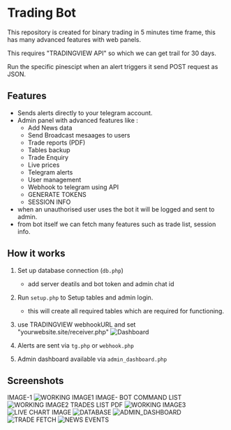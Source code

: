 # Trading Bot

This repository is created for binary trading in 5 minutes time frame, this has many advanced features with web panels.

This requires "TRADINGVIEW API" so which we can get trail for 30 days. 

Run the specific pinescipt when an alert triggers it send POST request as JSON.

## Features
- Sends alerts directly to your telegram account. 
- Admin panel with advanced features like :
  	- Add News data
  	- Send Broadcast mesaages to users 
	- Trade reports (PDF)
   	- Tables backup
   	- Trade Enquiry
   	- Live prices
	- Telegram alerts
	- User management
 	- Webhook to telegram using API
    - GENERATE TOKENS
    - SESSION INFO 
- when an unauthorised user uses the bot it will be logged and sent to admin.
- from bot itself we can fetch many features such as trade list, session info.

## How it works
1. Set up database connection (`db.php`)
   	- add server deatils and bot token and admin chat id 

2. Run `setup.php` to Setup tables and admin login.
   	- this will create all required tables which are required for functioning.

3. use TRADINGVIEW webhookURL and set "yourwebsite.site/receiver.php" 
![Dashboard](images/webhook.png)


4. Alerts are sent via `tg.php` or `webhook.php`
5. Admin dashboard available via `admin_dashboard.php`

## Screenshots
IMAGE-1 ![WORKING IMAGE1](images/1.png)
IMAGE- BOT COMMAND LIST ![WORKING IMAGE2](images/2.png)
TRADES LIST PDF  ![WORKING IMAGE3](images/3.png)
![LIVE CHART IMAGE ](images/LIVECHART.png)
![DATABASE](images/SQL.png)
![ADMIN_DASHBOARD](images/ADMIN_DASHBOARD.png)
![TRADE FETCH](images/trade_fetch.png)
![NEWS EVENTS](images/NEWS.png)

